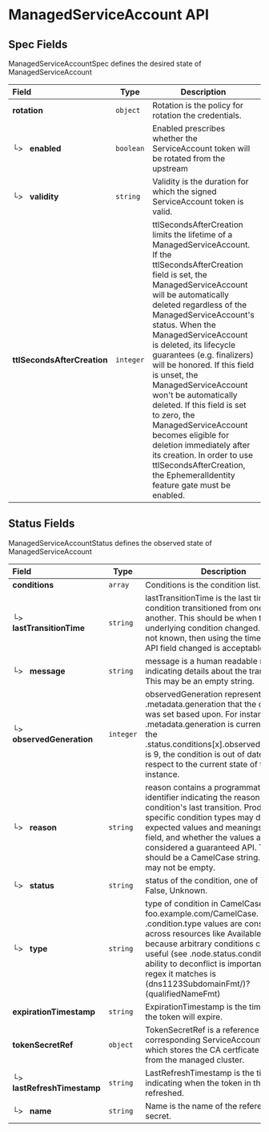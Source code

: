 # ManagedServiceAccount API

## Spec Fields

ManagedServiceAccountSpec defines the desired state of ManagedServiceAccount

| Field | Type | Description | Validations |
|:---|---|---|---|
|  **rotation** | `object` | Rotation is the policy for rotation the credentials. | N/A |
| └>&nbsp;&nbsp; **enabled** | `boolean` | Enabled prescribes whether the ServiceAccount token will be rotated from the upstream | N/A |
| └>&nbsp;&nbsp; **validity** | `string` | Validity is the duration for which the signed ServiceAccount token is valid. | N/A |
|  **ttlSecondsAfterCreation** | `integer` | ttlSecondsAfterCreation limits the lifetime of a ManagedServiceAccount. If the ttlSecondsAfterCreation field is set, the ManagedServiceAccount will be automatically deleted regardless of the ManagedServiceAccount's status. When the ManagedServiceAccount is deleted, its lifecycle guarantees (e.g. finalizers) will be honored. If this field is unset, the ManagedServiceAccount won't be automatically deleted. If this field is set to zero, the ManagedServiceAccount becomes eligible for deletion immediately after its creation. In order to use ttlSecondsAfterCreation, the EphemeralIdentity feature gate must be enabled. | `Minimum=0` |
## Status Fields

ManagedServiceAccountStatus defines the observed state of ManagedServiceAccount

| Field | Type | Description | Validations |
|:---|---|---|---|
|  **conditions** | `array` | Conditions is the condition list. | N/A |
| └>&nbsp;&nbsp; **lastTransitionTime** | `string` | lastTransitionTime is the last time the condition transitioned from one status to another. This should be when the underlying condition changed.  If that is not known, then using the time when the API field changed is acceptable. | N/A |
| └>&nbsp;&nbsp; **message** | `string` | message is a human readable message indicating details about the transition. This may be an empty string. | N/A |
| └>&nbsp;&nbsp; **observedGeneration** | `integer` | observedGeneration represents the .metadata.generation that the condition was set based upon. For instance, if .metadata.generation is currently 12, but the .status.conditions[x].observedGeneration is 9, the condition is out of date with respect to the current state of the instance. | `Minimum=0` |
| └>&nbsp;&nbsp; **reason** | `string` | reason contains a programmatic identifier indicating the reason for the condition's last transition. Producers of specific condition types may define expected values and meanings for this field, and whether the values are considered a guaranteed API. The value should be a CamelCase string. This field may not be empty. | `Pattern=^[A-Za-z]([A-Za-z0-9_,:]*[A-Za-z0-9_])?$` |
| └>&nbsp;&nbsp; **status** | `string` | status of the condition, one of True, False, Unknown. | N/A |
| └>&nbsp;&nbsp; **type** | `string` | type of condition in CamelCase or in foo.example.com/CamelCase. --- Many .condition.type values are consistent across resources like Available, but because arbitrary conditions can be useful (see .node.status.conditions), the ability to deconflict is important. The regex it matches is (dns1123SubdomainFmt/)?(qualifiedNameFmt) | `Pattern=^([a-z0-9]([-a-z0-9]*[a-z0-9])?(\.[a-z0-9]([-a-z0-9]*[a-z0-9])?)*/)?(([A-Za-z0-9][-A-Za-z0-9_.]*)?[A-Za-z0-9])$` |
|  **expirationTimestamp** | `string` | ExpirationTimestamp is the time when the token will expire. | N/A |
|  **tokenSecretRef** | `object` | TokenSecretRef is a reference to the corresponding ServiceAccount's Secret, which stores the CA certficate and token from the managed cluster. | N/A |
| └>&nbsp;&nbsp; **lastRefreshTimestamp** | `string` | LastRefreshTimestamp is the timestamp indicating when the token in the Secret is refreshed. | N/A |
| └>&nbsp;&nbsp; **name** | `string` | Name is the name of the referenced secret. | N/A |
